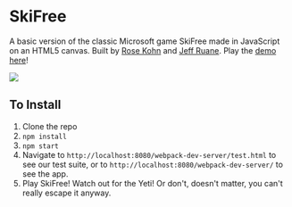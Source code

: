 # SkiFree

A basic version of the classic Microsoft game SkiFree made in JavaScript on an HTML5 canvas. Built by [Rose Kohn](https://github.com/roseak) and [Jeff Ruane](https://github.com/jbrr). Play the [demo here](https://jbrr.github.io/ski-free)!

![](http://g.recordit.co/getBI1GreL.gif)

## To Install
1. Clone the repo
2. `npm install`
3. `npm start`
4. Navigate to `http://localhost:8080/webpack-dev-server/test.html` to see our test suite, or to `http://localhost:8080/webpack-dev-server/` to see the app.
5. Play SkiFree! Watch out for the Yeti! Or don't, doesn't matter, you can't really escape it anyway.
